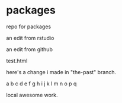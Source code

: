 # packages
repo for packages

an edit from rstudio

an edit from github

test.html

here's a change i made in "the-past" branch.

a b c d e f g h i j k l m n o p q

local awesome work.